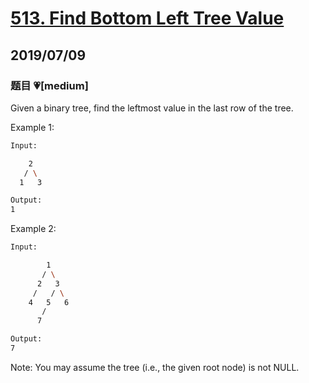 # [513. Find Bottom Left Tree Value](https://leetcode.com/problems/find-bottom-left-tree-value/)

## 2019/07/09

### 题目 💗[medium]

Given a binary tree, find the leftmost value in the last row of the tree.

Example 1:

```bash
Input:

    2
   / \
  1   3

Output:
1
```

Example 2:

```bash
Input:

        1
       / \
      2   3
     /   / \
    4   5   6
       /
      7

Output:
7
```

Note: You may assume the tree (i.e., the given root node) is not NULL.
